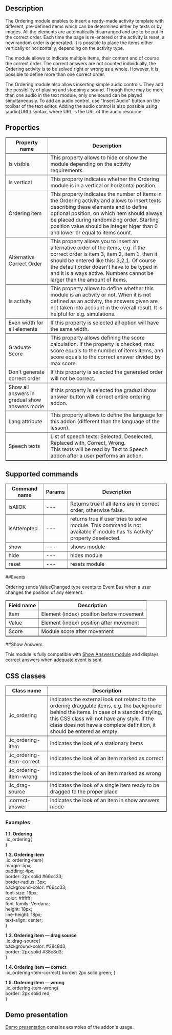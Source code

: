 ## Description
The Ordering module enables to insert a ready-made activity template with  different, pre-defined items which can be determined either by texts or by images. All the elements are automatically disarranged and are to be put in the correct order.  Each time the page is re-entered or the activity is reset, a new random order is generated. It is possible to place the items either vertically or horizontally, depending on the activity type. 

The module allows to indicate multiple items, their content and of course the correct order. The correct answers are not counted individually, the Ordering activity is to be solved right or wrong as a whole. However, it is possible to define more than one correct order.

The Ordering module also allows inserting simple audio controls. They add the possibility of playing and stopping a sound. Though there may be more than one audio in the text module, only one sound can be played simultaneously.
To add an audio control, use "Insert Audio" button on the toolbar of the text editor.
Adding the audio control is also possible using \audio{URL} syntax, where URL is the URL of the audio resource.

## Properties

<table border='1'>
<tbody>
    <tr>
        <th>Property name</th>
        <th>Description</th> 
    </tr>
    <tr>
        <td>Is visible</td>
        <td>This property allows to hide or show the module depending on the activity requirements.
        </td> 
     </tr>
     <tr>
        <td>Is vertical</td>
        <td>This property indicates whether the Ordering module is in a vertical or horizontal position.
        </td> 
    </tr>
    <tr>
        <td>Ordering item</td>
        <td>This property indicates the number of items in the Ordering activity and allows to insert texts describing these elements and to define optional position, on which item should always be placed during randomizing order. Starting position value should be integer higer than 0 and lower or equal to items count.
        </td> 
     </tr>
    <tr>
        <td>Alternative Correct Order</td>
        <td>This property allows you to insert an alternative order of the items, e.g. if the correct order is item 3, item 2, item 1, then it should be entered like this: 3,2,1. Of course the default order doesn't have to be typed in and it is always active. Numbers cannot be larger than the amount of items.
        </td> 
    </tr>
    <tr>
        <td>Is activity</td>
        <td>This property allows to define whether this module is an activity or not. When it is not defined as an activity, the answers given are not taken into account in the overall result. It is helpful for e.g. simulations.</td> 
    </tr>
    <tr>
        <td>Even width for all elements</td>
        <td>If this property is selected all option will have the same width.</td> 
    </tr>
    <tr>
        <td>Graduate Score</td>
        <td>This property allows defining the score calculation. If the property is checked, max score equals to the number of items items, and score equals to the correct answer divided by max score.</td> 
    </tr>
    <tr>
        <td>Don't generate correct order</td>
        <td>If this property is selected the generated order will not be correct.</td> 
    </tr>
    <tr>
        <td>Show all answers in gradual show answers mode</td>
        <td>If this property is selected the gradual show answer button will correct entire ordering addon.</td> 
    </tr>
    <tr>
        <td>Lang attribute</td>
        <td>This property allows to define the language for this addon (different than the language of the lesson).</td> 
    </tr>
    <tr>
        <td>Speech texts</td>
        <td>List of speech texts: Selected, Deselected, Replaced with, Correct, Wrong. <br />
This texts will be read by Text to Speech addon after a user performs an action.</td> 
    </tr>
</tbody>
</table>

## Supported commands

<table border='1'>
<tbody>
    <tr>
        <th>Command name</th>
        <th>Params</th> 
        <th>Description</th> 
    </tr>
	<tr>
        <td>isAllOK</td>
        <td>---</td>
        <td>Returns true if all items are in correct order, otherwise false.</td>
    </tr>
    <tr>
        <td>isAttempted</td>
        <td>---</td>
        <td>returns true if user tries to solve module. This command is not available if module has 'Is Activity' property deselected.</td> 
    </tr>
    <tr>
        <td>show</td>
        <td>---</td>
        <td>shows module</td> 
    </tr>
    <tr>
        <td>hide</td>
        <td>---</td>
        <td>hides module</td> 
    </tr>
    <tr>
        <td>reset</td>
        <td>---</td>
        <td>resets module</td> 
    </tr>
</tbody>
</table>

##Events

Ordering sends ValueChanged type events to Event Bus when a user changes the position of any element.

<table border='1'>
    <tr>
        <th>Field name</th>
        <th>Description</th>
    </tr>
    <tr>
        <td>Item</td>
        <td>Element (index) position before movement</td>
    </tr>
    <tr>
        <td>Value</td>
        <td>Element (index) position after movement</td>
    </tr>
    <tr>
        <td>Score</td>
        <td>Module score after movement</td>
    </tr>
</table>

##Show Answers

This module is fully compatible with [Show Answers module](/doc/page/Show-Answers "Show Answers module") and displays correct answers when adequate event is sent.

## CSS classes

 <table border='1'>
<tbody>
    <tr>
        <th>Class name</th>
        <th>Description</th> 
    </tr>
    <tr>
        <td>.ic_ordering </td>
        <td>indicates the external look not related to the ordering draggable items, e.g. the background behind                       
               the items. In case of a standard styling, this CSS class will not have any style. If the class does not   
               have a complete definition, it should be entered as empty.</td> 
    </tr>
    <tr>
        <td>.ic_ordering-item </td>
        <td>indicates the look of a stationary items</td> 
    </tr>
<tr>
        <td>.ic_ordering-item-correct</td>
        <td>indicates the look of an item marked as correct</td> 
    </tr>
<tr>
        <td>.ic_ordering-item-wrong</td>
        <td>indicates the look of an item marked as wrong</td> 
    </tr>
<tr>
        <td>.ic_drag-source</td>
        <td>indicates the look of a single item ready to be dragged to the proper place</td> 
    </tr>
<tr>
        <td>.correct-answer</td>
        <td>indicates the look of an item in show answers mode</td> 
    </tr>
</tbody>
</table>

    
### Examples

   **1.1. Ordering**   
.ic_ordering{   
}   
  
**1.2. Ordering item**   
.ic_ordering-item{  
margin: 5px;  
padding: 4px;  
border: 2px solid #66cc33;   
border-radius: 3px;  
background-color: #66cc33;  
font-size: 16px;  
color: #ffffff;  
font-family: Verdana;  
height: 18px;  
line-height: 18px;  
text-align: center;  
}  
  
**1.3. Ordering item — drag source**       
.ic_drag-source{  
background-color: #38c8d3;  
border: 2px solid #38c8d3;  
}  
    
**1.4. Ordering item — correct**        
.ic_ordering-item-correct{ 
border: 2px solid green; 
}   
   
**1.5. Ordering item — wrong**     
.ic_ordering-item-wrong{  
border: 2px solid red;  
}  

## Demo presentation
[Demo presentation](/embed/5414091897176064 "Demo presentation") contains examples of the addon's usage.                                         